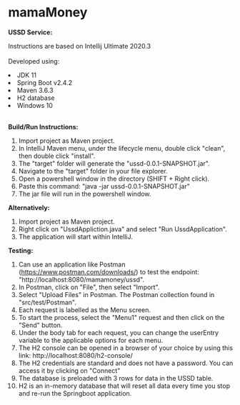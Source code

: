 # mamaMoney

<b>USSD Service:</b>

Instructions are based on Intellij Ultimate 2020.3 <br/><br/>
Developed using:
<li>JDK 11</li>
<li>Spring Boot v2.4.2</li>
<li>Maven 3.6.3</li>
<li>H2 database</li>
<li>Windows 10</li><br/>

<b>Build/Run Instructions:</b>
1. Import project as Maven project.
2. In IntelliJ Maven menu, under the lifecycle menu, double click "clean", then double click "install".
3. The "target" folder will generate the "ussd-0.0.1-SNAPSHOT.jar".
4. Navigate to the "target" folder in your file explorer.
5. Open a powershell window in the directory (SHIFT + Right click).
6. Paste this command: "java -jar ussd-0.0.1-SNAPSHOT.jar"
7. The jar file will run in the powershell window.

<b>Alternatively:</b>
1. Import project as Maven project.
2. Right click on "UssdAppliction.java" and select "Run UssdApplication".
3. The application will start within IntelliJ.

<b>Testing:</b>
1. Can use an application like Postman (https://www.postman.com/downloads/) to test the endpoint: "http://localhost:8080/mamamoney/ussd".
2. In Postman, click on "File", then select "Import".
3. Select "Upload Files" in Postman. The Postman collection found in "src/test/Postman".
5. Each request is labelled as the Menu screen.
6. To start the process, select the "Menu1" request and then click on the "Send" button.
7. Under the body tab for each request, you can change the userEntry variable to the applicable options for each menu. 
8. The H2 console can be opened in a browser of your choice by using this link: http://localhost:8080/h2-console/
9. The H2 credentials are standard and does not have a password. You can access it by clicking on "Connect"
10. The database is preloaded with 3 rows for data in the USSD table.
11. H2 is an in-memory database that will reset all data every time you stop and re-run the Springboot application.
